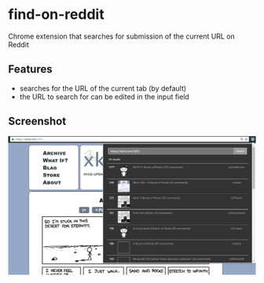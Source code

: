 # find-on-reddit
Chrome extension that searches for submission of the current URL on Reddit

## Features
  - searches for the URL of the current tab (by default)
  - the URL to search for can be edited in the input field

## Screenshot
![screenshot](./screenshots/screenshot1.png)
